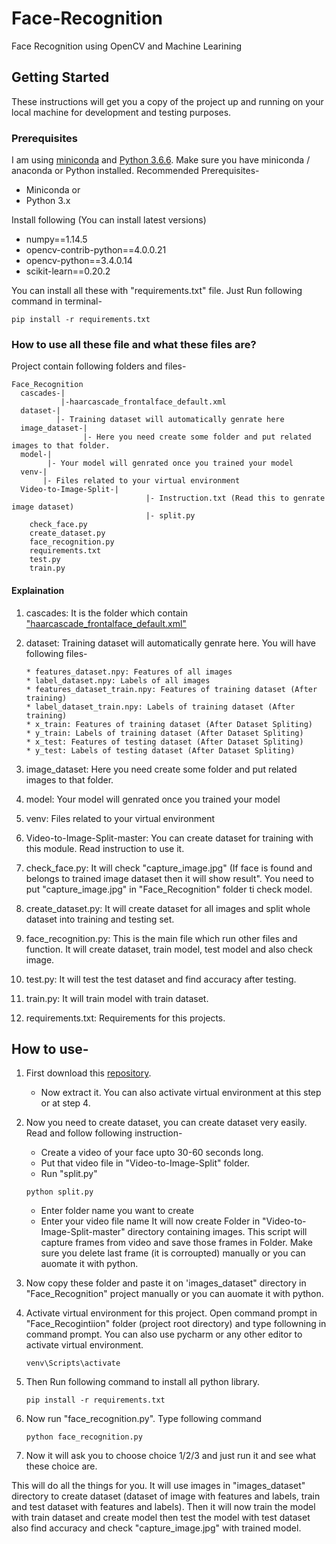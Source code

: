 # Face-Recognition

Face Recognition using OpenCV and Machine Learining

## Getting Started

These instructions will get you a copy of the project up and running on your local machine for development and testing purposes.

### Prerequisites

I am using [miniconda](https://conda.io/en/latest/miniconda.html) and [Python 3.6.6](https://www.python.org/). Make sure you have miniconda /  anaconda or Python installed.
Recommended Prerequisites- 
* Miniconda or
* Python 3.x

Install following (You can install latest versions)

* numpy==1.14.5
* opencv-contrib-python==4.0.0.21
* opencv-python==3.4.0.14
* scikit-learn==0.20.2


You can install all these with "requirements.txt" file.
Just Run following command in terminal-

```
pip install -r requirements.txt
```

### How to use all these file and what these files are?
Project contain following folders and files-
```
Face_Recognition
  cascades-|
           |-haarcascade_frontalface_default.xml
  dataset-|
          |- Training dataset will automatically genrate here
  image_dataset-|
                |- Here you need create some folder and put related images to that folder.
  model-|
        |- Your model will genrated once you trained your model
  venv-|
       |- Files related to your virtual environment
  Video-to-Image-Split-|
                              |- Instruction.txt (Read this to genrate image dataset)
                              |- split.py
    check_face.py
    create_dataset.py
    face_recognition.py
    requirements.txt
    test.py
    train.py
```
#### Explaination

01. cascades: It is the folder which contain ["haarcascade_frontalface_default.xml"](https://github.com/opencv/opencv/blob/master/data/haarcascades/haarcascade_frontalface_default.xml)

02. dataset: Training dataset will automatically genrate here. You will have following files-
    ```
    * features_dataset.npy: Features of all images
    * label_dataset.npy: Labels of all images
    * features_dataset_train.npy: Features of training dataset (After training)
    * label_dataset_train.npy: Labels of training dataset (After training)
    * x_train: Features of training dataset (After Dataset Spliting)
    * y_train: Labels of training dataset (After Dataset Spliting)
    * x_test: Features of testing dataset (After Dataset Spliting)
    * y_test: Labels of testing dataset (After Dataset Spliting)
    ```
            
03. image_dataset: Here you need create some folder and put related images to that folder.
 
04. model: Your model will genrated once you trained your model
 
05. venv: Files related to your virtual environment
 
06. Video-to-Image-Split-master: You can create dataset for training with this module. Read instruction to use it.
 
07. check_face.py: It will check "capture_image.jpg" (If face is found and belongs to trained image dataset then it will show result". You need to put "capture_image.jpg" in "Face_Recognition" folder ti check model.
 
08. create_dataset.py: It will create dataset for all images and split whole dataset into training and testing set.
 
09. face_recognition.py: This is the main file which run other files and function. It will create dataset, train model, test model and also check image.
 
 10. test.py: It will test the test dataset and find accuracy after testing.
 
 11. train.py: It will train model with train dataset.
 
 12. requirements.txt: Requirements for this projects.
 
 
## How to use-
1. First download this [repository](https://github.com/Dipeshpal/OpenCV-Face-Recognition).
   - Now extract it. You can also activate virtual environment at this step or at step 4.

2. Now you need to create dataset, you can create dataset very easily. Read and follow following instruction-
   - Create a video of your face upto 30-60 seconds long.
   - Put that video file in "Video-to-Image-Split" folder.
   - Run "split.py"
   ```
   python split.py
   ```
     - Enter folder name you want to create
     - Enter your video file name
    It will now create Folder in "Video-to-Image-Split-master" directory containing images. This script will capture frames from video and save those frames in Folder. Make sure you delete last frame (it is corroupted) manually or you can auomate it with python.

3. Now copy these folder and paste it on 'images_dataset" directory in "Face_Recognition" project manually or you can auomate it with python.

4. Activate virtual environment for this project. Open command prompt in "Face_Recogintiion" folder (project root directory) and type followning in command prompt. You can also use pycharm or any other editor to activate virtual environment.
   ```
   venv\Scripts\activate
   ```

5. Then Run following command to install all python library.
   ```
   pip install -r requirements.txt
   ```

6. Now run "face_recognition.py". Type following command
   ```
   python face_recognition.py
   ```
   
7. Now it will ask you to choose choice 1/2/3 and just run it and see what these choice are.

This will do all the things for you. It will use images in "images_dataset" directory to create dataset (dataset of image with features and labels, train and test dataset with features and labels). Then it will now train the model with train dataset and create model then test the model with test dataset also find accuracy and check "capture_image.jpg" with trained model.

